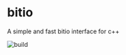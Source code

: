 # bitio
A simple and fast bitio interface for c++

![build](https://github.com/supercmmetry/bitio/workflows/build/badge.svg)
